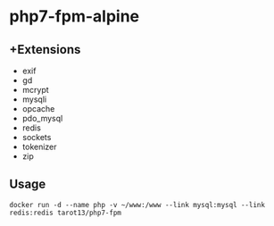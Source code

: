 # php7-fpm-alpine    

## +Extensions    
* exif  
* gd  
* mcrypt  
* mysqli  
* opcache  
* pdo_mysql  
* redis  
* sockets  
* tokenizer  
* zip  

## Usage
`docker run -d --name php -v ~/www:/www --link mysql:mysql --link redis:redis tarot13/php7-fpm`